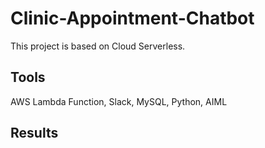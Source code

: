 # Clinic-Appointment-Chatbot

  This project is based on Cloud Serverless.
  
## Tools

  AWS Lambda Function, Slack, MySQL, Python, AIML
  
  
## Results






